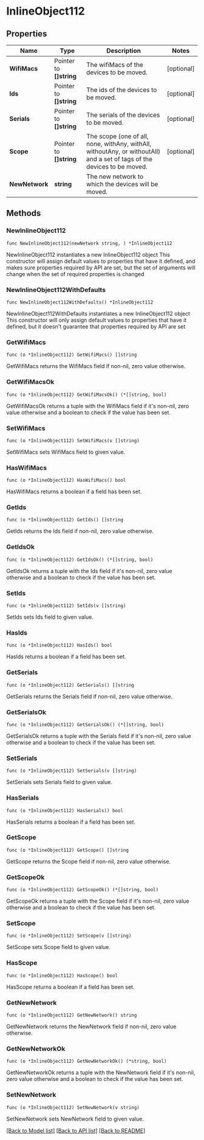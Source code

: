 # InlineObject112

## Properties

Name | Type | Description | Notes
------------ | ------------- | ------------- | -------------
**WifiMacs** | Pointer to **[]string** | The wifiMacs of the devices to be moved. | [optional] 
**Ids** | Pointer to **[]string** | The ids of the devices to be moved. | [optional] 
**Serials** | Pointer to **[]string** | The serials of the devices to be moved. | [optional] 
**Scope** | Pointer to **[]string** | The scope (one of all, none, withAny, withAll, withoutAny, or withoutAll) and a set of tags of the devices to be moved. | [optional] 
**NewNetwork** | **string** | The new network to which the devices will be moved. | 

## Methods

### NewInlineObject112

`func NewInlineObject112(newNetwork string, ) *InlineObject112`

NewInlineObject112 instantiates a new InlineObject112 object
This constructor will assign default values to properties that have it defined,
and makes sure properties required by API are set, but the set of arguments
will change when the set of required properties is changed

### NewInlineObject112WithDefaults

`func NewInlineObject112WithDefaults() *InlineObject112`

NewInlineObject112WithDefaults instantiates a new InlineObject112 object
This constructor will only assign default values to properties that have it defined,
but it doesn't guarantee that properties required by API are set

### GetWifiMacs

`func (o *InlineObject112) GetWifiMacs() []string`

GetWifiMacs returns the WifiMacs field if non-nil, zero value otherwise.

### GetWifiMacsOk

`func (o *InlineObject112) GetWifiMacsOk() (*[]string, bool)`

GetWifiMacsOk returns a tuple with the WifiMacs field if it's non-nil, zero value otherwise
and a boolean to check if the value has been set.

### SetWifiMacs

`func (o *InlineObject112) SetWifiMacs(v []string)`

SetWifiMacs sets WifiMacs field to given value.

### HasWifiMacs

`func (o *InlineObject112) HasWifiMacs() bool`

HasWifiMacs returns a boolean if a field has been set.

### GetIds

`func (o *InlineObject112) GetIds() []string`

GetIds returns the Ids field if non-nil, zero value otherwise.

### GetIdsOk

`func (o *InlineObject112) GetIdsOk() (*[]string, bool)`

GetIdsOk returns a tuple with the Ids field if it's non-nil, zero value otherwise
and a boolean to check if the value has been set.

### SetIds

`func (o *InlineObject112) SetIds(v []string)`

SetIds sets Ids field to given value.

### HasIds

`func (o *InlineObject112) HasIds() bool`

HasIds returns a boolean if a field has been set.

### GetSerials

`func (o *InlineObject112) GetSerials() []string`

GetSerials returns the Serials field if non-nil, zero value otherwise.

### GetSerialsOk

`func (o *InlineObject112) GetSerialsOk() (*[]string, bool)`

GetSerialsOk returns a tuple with the Serials field if it's non-nil, zero value otherwise
and a boolean to check if the value has been set.

### SetSerials

`func (o *InlineObject112) SetSerials(v []string)`

SetSerials sets Serials field to given value.

### HasSerials

`func (o *InlineObject112) HasSerials() bool`

HasSerials returns a boolean if a field has been set.

### GetScope

`func (o *InlineObject112) GetScope() []string`

GetScope returns the Scope field if non-nil, zero value otherwise.

### GetScopeOk

`func (o *InlineObject112) GetScopeOk() (*[]string, bool)`

GetScopeOk returns a tuple with the Scope field if it's non-nil, zero value otherwise
and a boolean to check if the value has been set.

### SetScope

`func (o *InlineObject112) SetScope(v []string)`

SetScope sets Scope field to given value.

### HasScope

`func (o *InlineObject112) HasScope() bool`

HasScope returns a boolean if a field has been set.

### GetNewNetwork

`func (o *InlineObject112) GetNewNetwork() string`

GetNewNetwork returns the NewNetwork field if non-nil, zero value otherwise.

### GetNewNetworkOk

`func (o *InlineObject112) GetNewNetworkOk() (*string, bool)`

GetNewNetworkOk returns a tuple with the NewNetwork field if it's non-nil, zero value otherwise
and a boolean to check if the value has been set.

### SetNewNetwork

`func (o *InlineObject112) SetNewNetwork(v string)`

SetNewNetwork sets NewNetwork field to given value.



[[Back to Model list]](../README.md#documentation-for-models) [[Back to API list]](../README.md#documentation-for-api-endpoints) [[Back to README]](../README.md)


